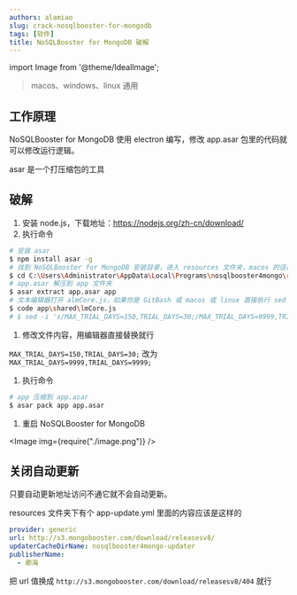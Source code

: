```yaml
---
authors: alamiao
slug: crack-nosqlbooster-for-mongodb
tags: [软件]
title: NoSQLBooster for MongoDB 破解
---
```


import Image from '@theme/IdealImage';

> macos、windows、linux 通用

<!-- truncate -->

## 工作原理

NoSQLBooster for MongoDB 使用 electron 编写，修改 app.asar 包里的代码就可以修改运行逻辑。

asar 是一个打压缩包的工具

## 破解

1. 安装 node.js，下载地址：https://nodejs.org/zh-cn/download/
2. 执行命令

```bash
# 安装 asar
$ npm install asar -g
# 找到 NoSQLBooster for MongoDB 安装目录，进入 resources 文件夹，macos 的话在 app 里面
$ cd C:\Users\Administrator\AppData\Local\Programs\nosqlbooster4mongo\resources
# app.asar 解压到 app 文件夹
$ asar extract app.asar app
# 文本编辑器打开 almCore.js，如果你是 GitBash 或 macos 或 linux 直接执行 sed 并跳过第三步
$ code app\shared\lmCore.js
# $ sed -i 's/MAX_TRIAL_DAYS=150,TRIAL_DAYS=30;/MAX_TRIAL_DAYS=9999,TRIAL_DAYS=9999;/' app/shared/lmCore.js
```

1. 修改文件内容，用编辑器直接替换就行

`MAX_TRIAL_DAYS=150,TRIAL_DAYS=30;` 改为 `MAX_TRIAL_DAYS=9999,TRIAL_DAYS=9999;`

1. 执行命令

```bash
# app 压缩到 app.asar
$ asar pack app app.asar
```

1. 重启 NoSQLBooster for MongoDB

<Image img={require("./image.png")} />

## 关闭自动更新

只要自动更新地址访问不通它就不会自动更新。

resources 文件夹下有个 app-update.yml 里面的内容应该是这样的

```yaml
provider: generic
url: http://s3.mongobooster.com/download/releasesv8/
updaterCacheDirName: nosqlbooster4mongo-updater
publisherName:
  - 卿海
```

把 url 值换成 `http://s3.mongobooster.com/download/releasesv8/404` 就行
